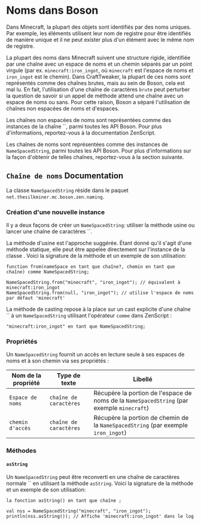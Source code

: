 # Noms dans Boson

Dans Minecraft, la plupart des objets sont identifiés par des noms uniques. Par exemple, les éléments utilisent leur nom de registre pour être identifiés de manière unique et il ne peut exister plus d'un élément avec le même nom de registre.

La plupart des noms dans Minecraft suivent une structure rigide, identifiée par une chaîne avec un espace de noms et un chemin séparés par un point virgule (par ex. `minecraft:iron_ingot`, où `minecraft` est l'espace de noms et `iron_ingot` est le chemin). Dans CraftTweaker, la plupart de ces noms sont représentés comme des chaînes brutes, mais au sein de Boson, cela est mal lu. En fait, l'utilisation d'une chaîne de caractères `brute` peut perturber la question de savoir si un appel de méthode attend une chaîne avec un espace de noms ou sans. Pour cette raison, Boson a séparé l'utilisation de chaînes non espacées de noms et d'espaces.

Les chaînes non espacées de noms sont représentées comme des instances de la chaîne ``, parmi toutes les API Boson. Pour plus d'informations, reportez-vous à la documentation ZenScript.

Les chaînes de noms sont représentées comme des instances de `NameSpacedString`, parmi toutes les API Boson. Pour plus d'informations sur la façon d'obtenir de telles chaînes, reportez-vous à la section suivante.

## `Chaîne de noms` Documentation
La classe `NameSpacedString` réside dans le paquet `net.thesilkminer.mc.boson.zen.naming`.

### Création d'une nouvelle instance
Il y a deux façons de créer un `NameSpacedString`: utiliser la méthode usine ou lancer une chaîne de caractères ``.

La méthode d'usine est l'approche suggérée. Étant donné qu'il s'agit d'une méthode statique, elle peut être appelée directement sur l'instance de la classe . Voici la signature de la méthode et un exemple de son utilisation:

```zenscript
function from(nameSpace en tant que chaîne?, chemin en tant que chaîne) comme NameSpacedString;
```

```zenscript
NameSpacedString.from("minecraft", "iron_ingot"); // équivalent à minecraft:iron_ingot
NameSpacedString.from(null, "iron_ingot"); // utilise l'espace de noms par défaut 'minecraft'
```

La méthode de casting repose à la place sur un cast explicite d'une chaîne `` à un `NameSpacedString` utilisant l'opérateur `comme` dans ZenScript :

```zenscript
"minecraft:iron_ingot" en tant que NameSpacedString;
```

### Propriétés
Un `NameSpacedString` fournit un accès en lecture seule à ses espaces de noms et à son chemin via ses propriétés :

| Nom de la propriété | Type de texte          | Libellé                                                                                    |
| ------------------- | ---------------------- | ------------------------------------------------------------------------------------------ |
| `Espace de noms`    | `chaîne de caractères` | Récupère la portion de l'espace de noms de la `NameSpacedString` (par exemple `minecraft`) |
| `chemin d'accès`    | `chaîne de caractères` | Récupère la portion de chemin de la `NameSpacedString` (par exemple `iron_ingot`)          |

### Méthodes

#### `asString`
Un `NameSpacedString` peut être reconverti en une chaîne de caractères normale `` en utilisant la méthode `asString`. Voici la signature de la méthode et un exemple de son utilisation:

```zenscript
la fonction asString() en tant que chaîne ;
```

```zenscript
val nss = NameSpacedString("minecraft", "iron_ingot");
println(nss.asString()); // Affiche 'minecraft:iron_ingot' dans le log
```
